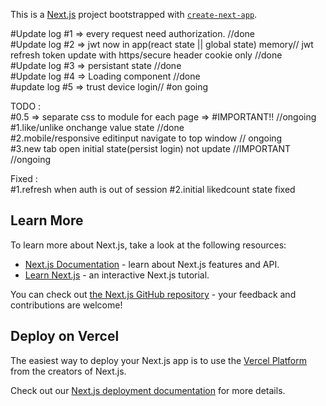 This is a [Next.js](https://nextjs.org/) project bootstrapped with [`create-next-app`](https://github.com/vercel/next.js/tree/canary/packages/create-next-app).

#Update log #1 => every request need authorization. //done             
#Update log #2 => jwt now in app(react state || global state) memory// jwt refresh token update with https/secure header cookie only //done    
#Update log #3 => persistant state //done           
#Update log #4 => Loading component //done                
#update log #5 => trust device login// #on going

TODO :      
#0.5 => separate css to module for each page => #IMPORTANT!! //ongoing
#1.like/unlike onchange value state //done                 
#2.mobile/responsive editinput navigate to top window // ongoing          
#3.new tab open initial state(persist login) not update //IMPORTANT //ongoing

Fixed :         
#1.refresh when auth is out of session
#2.initial likedcount state fixed
 
 
## Learn More

To learn more about Next.js, take a look at the following resources:

- [Next.js Documentation](https://nextjs.org/docs) - learn about Next.js features and API.
- [Learn Next.js](https://nextjs.org/learn) - an interactive Next.js tutorial.

You can check out [the Next.js GitHub repository](https://github.com/vercel/next.js/) - your feedback and contributions are welcome!

## Deploy on Vercel

The easiest way to deploy your Next.js app is to use the [Vercel Platform](https://vercel.com/new?utm_medium=default-template&filter=next.js&utm_source=create-next-app&utm_campaign=create-next-app-readme) from the creators of Next.js.

Check out our [Next.js deployment documentation](https://nextjs.org/docs/deployment) for more details.

